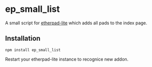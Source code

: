 ep_small_list
=============

A small script for [etherpad-lite](https://github.com/ether/etherpad-lite) which adds all pads to the index page.

## Installation
```console
npm install ep_small_list
```
Restart your etherpad-lite instance to recognice new addon.
